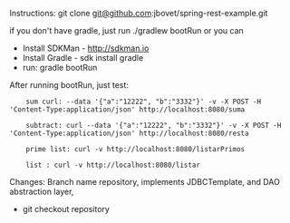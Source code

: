 
Instructions: git clone git@github.com:jbovet/spring-rest-example.git

if you don't have gradle, just run ./gradlew bootRun
or you can 

* Install SDKMan - http://sdkman.io 
* Install Gradle - sdk install gradle
* run: gradle bootRun

After running bootRun, just test:

		sum curl: --data '{"a":"12222", "b":"3332"}' -v -X POST -H 'Content-Type:application/json' http://localhost:8080/suma
		
        subtract: curl --data '{"a":"12222", "b":"3332"}' -v -X POST -H 'Content-Type:application/json' http://localhost:8080/resta
        
        prime list: curl -v http://localhost:8080/listarPrimos

        list : curl -v http://localhost:8080/listar


Changes:
Branch name repository, implements JDBCTemplate, and DAO abstraction layer, 

* git checkout repository
              
